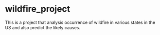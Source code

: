 # wildfire_project
This is a project that analysis occurrence of wildfire in various states in the US and also predict the likely causes.
